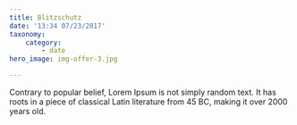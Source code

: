 ```yaml
---
title: Blitzschutz
date: '13:34 07/23/2017'
taxonomy:
    category:
        - date
hero_image: img-offer-3.jpg

---
```


Contrary to popular belief, Lorem Ipsum is not simply random text. It has roots in a piece of classical Latin literature from 45 BC, making it over 2000 years old. 
